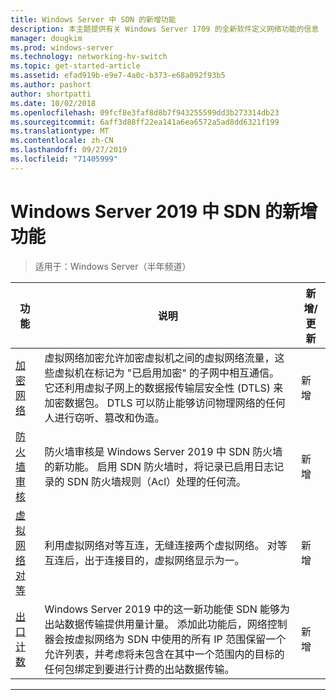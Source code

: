 ```yaml
---
title: Windows Server 中 SDN 的新增功能
description: 本主题提供有关 Windows Server 1709 的全新软件定义网络功能的信息
manager: dougkim
ms.prod: windows-server
ms.technology: networking-hv-switch
ms.topic: get-started-article
ms.assetid: efad919b-e9e7-4a0c-b373-e68a092f93b5
ms.author: pashort
author: shortpatti
ms.date: 10/02/2018
ms.openlocfilehash: 09fcf8e3faf8d8b7f943255599dd3b273314db23
ms.sourcegitcommit: 6aff3d88ff22ea141a6ea6572a5ad8dd6321f199
ms.translationtype: MT
ms.contentlocale: zh-CN
ms.lasthandoff: 09/27/2019
ms.locfileid: "71405999"
---
```

# <a name="whats-new-in-sdn-for-windows-server-2019"></a>Windows Server 2019 中 SDN 的新增功能

>适用于：Windows Server（半年频道）


|                         **功能**                          |                                                                                                                                                                                         **说明**                                                                                                                                                                                         | **新增/更新** |
|--------------------------------------------------------------|-------------------------------------------------------------------------------------------------------------------------------------------------------------------------------------------------------------------------------------------------------------------------------------------------------------------------------------------------------------------------------------------------|-----------------|
| [加密网络](vnet-encryption/sdn-vnet-encryption.md) | 虚拟网络加密允许加密虚拟机之间的虚拟网络流量，这些虚拟机在标记为 "已启用加密" 的子网中相互通信。 它还利用虚拟子网上的数据报传输层安全性 (DTLS) 来加密数据包。 DTLS 可以防止能够访问物理网络的任何人进行窃听、篡改和伪造。 |       新增       |
|    [防火墙审核](security/sdn-firewall-auditing.md)    |                                                                                            防火墙审核是 Windows Server 2019 中 SDN 防火墙的新功能。 启用 SDN 防火墙时，将记录已启用日志记录的 SDN 防火墙规则（Acl）处理的任何流。                                                                                            |       新增       |
| [虚拟网络对等](vnet-peering/sdn-vnet-peering.md)  |                                                                                                                      利用虚拟网络对等互连，无缝连接两个虚拟网络。 对等互连后，出于连接目的，虚拟网络显示为一。                                                                                                                      |       新增       |
|           [出口计数](manage/sdn-egress.md)            |                  Windows Server 2019 中的这一新功能使 SDN 能够为出站数据传输提供用量计量。 添加此功能后，网络控制器会按虚拟网络为 SDN 中使用的所有 IP 范围保留一个允许列表，并考虑将未包含在其中一个范围内的目标的任何包绑定到要进行计费的出站数据传输。                   |       新增       |

---



